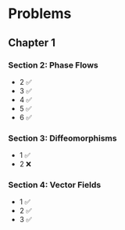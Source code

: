 # Problems
## Chapter 1
### Section 2: Phase Flows
* 2 ✅
* 3 ✅
* 4 ✅
* 5 ✅
* 6 ✅

### Section 3: Diffeomorphisms
* 1 ✅
* 2 ❌

### Section 4: Vector Fields
* 1 ✅
* 2 ✅
* 3 ✅
